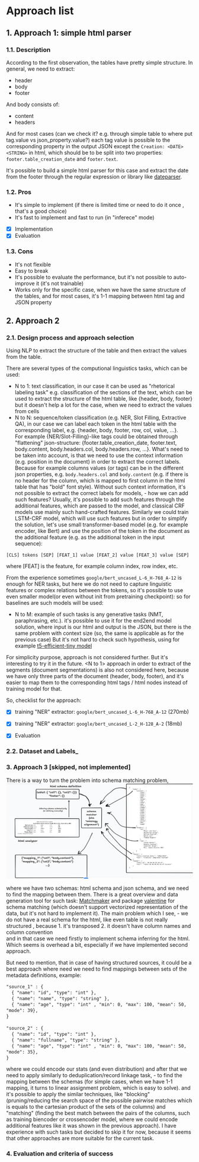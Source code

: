 

# Approach list

## 1. Approach 1: simple html parser

### 1.1. Description

According to the first observation, the tables have pretty simple structure.
In general, we need to extract:
- header
- body
- footer

And body consists of:
- content
- headers

And for most cases (can we check it? e.g. through simple table to where put tag.value vs json_property.value?) each tag value is possible to the corresponding property in the output JSON except the `Creation: <DATE> <STRING>` in html, 
which should be to be split into two properties: `footer.table_creation_date` and `footer.text`.

It's possible to build a simple html parser for this case and extract the date from the footer through the regular expression or library like [dateparser](https://github.com/scrapinghub/dateparser).

### 1.2. Pros

- It's simple to implement (if there is limited time or need to do it once , that's a good choice)
- It's fast to implement and fast to run (in "inferece" mode)

- [x] Implementation
- [x] Evaluation

### 1.3. Cons

- It's not flexible
- Easy to break
- It's possible to evaluate the performance, but it's not possible to auto-improve it (it's not trainable)
- Works only for the specific case, when we have the same structure of the tables, and for most cases, it's 1-1 mapping between html tag and JSON property

## 2. Approach 2

### 2.1. Design process and approach selection

Using NLP to extract the structure of the table and then extract the values from the table.

There are several types of the computional linguistics tasks, which can be used:
- N to 1: text classification, in our case it can be used as "rhetorical labeling task" e.g. classification of the sections of the text, which can be used to extract the structure of the html table, like {header, body, footer} but it doesn't help a lot for the case, when we need to extract the values from cells
- N to N: sequence/token classification (e.g. NER, Slot Filling, Extractive QA), in our case we can label each token in the html table with the corresponding label, e.g. {header, body, footer, row, col, value, ...}.    
For example {NER/Slot-Filling}-like tags could be obtained through "flattening" json-structure: {footer.table_creation_date, footer.text, body.content, body.headers.col, body.headers.row, ...}. 
What's need to be taken into account, is that we need to use the context information (e.g. position in the document) in order to extract the correct labels. Because for example columns values (or <td> tags) can be in the different json properties, e.g. `body.headers.col` and `body.content` (e.g. if there is no header for the column, which is mapped to first column in the html table that has "bold" font style).
Without such context information, it's not possible to extract the correct labels for models, - how we can add such features?
Usually, it's possible to add such features through the additional features, which are passed to the model, and classical CRF models use mainly such hand-crafted features. Similarly we could train LSTM-CRF model, which will use such features but
in order to simplify the solution, let's use small transformer-based model (e.g. for example encoder, like Bert) and use the position of the token in the document as the additional feature (e.g. as the additional token in the input sequence):    

```
[CLS] tokens [SEP] [FEAT_1] value [FEAT_2] value [FEAT_3] value [SEP]        
```   
where [FEAT] is the feature, for example column index, row index, etc.
 
From the experience sometimes `google/bert_uncased_L-6_H-768_A-12` is enough for NER tasks, but here we do not need to capture linguistic features or complex relations between the tokens, so it's possible to use even smaller model(or even without init from pretraining checkpoint):
so for baselines are such models will be used:        

- N to M: example of such tasks is any generative tasks (NMT, paraphrasing, etc.). it's possible to use it for the end2end model solution, where input is our html and output is the JSON, but there is the same problem with context size (so, the same is applicable as for the previous case)
But it's not hard to check such hypothesis, using for example [t5-efficient-tiny model](https://huggingface.co/google/t5-efficient-tiny)
 
For simplicity purpose, <N to M> approach is not considered further. But it's interesting to try it in the future.
<N to 1> approach in order to extract of the segments (document segmentations) is also not considered here, because we have only three parts of the document (header, body, footer), and it's easier to map them to the corresponding html tags / html nodes instead of training model for that.

So, checklist for the approach:

- [x] training "NER" extractor: `google/bert_uncased_L-6_H-768_A-12` (270mb)
- [x] training "NER" extractor: `google/bert_uncased_L-2_H-128_A-2`  (18mb)
- [x] Evaluation


### 2.2. Dataset and Labels_

### 3. Approach 3 [skipped, not implemented]

There is a way to turn the problem into schema matching problem, 
![schema_matching.png](assets/schema_matching.png)

where we have two schemas: html schema and json schema, and we need to find the mapping between them.
There is a great overview and data generation tool for such task: [Matchmaker](https://github.com/matchmaker-sigmod-2021/matchmaker-sigmod-2021-main) and package [valentine](https://github.com/delftdata/valentine) for schema matching (which doesn't support vectorized representation of the data, but it's not hard to implement it).
The main problem which I see, - we do not have a real schema for the html, like even table is not really structured , because 1. it's transposed 2. it doesn't have column names and column convention   
and in that case we need firstly to implement schema inferring for the html. Which seems is overhead a bit, especially if we have implemented second approach.

But need to mention, that in case of having structured sources, it could be a best approach where need we need to find mappings between sets of the metadata definitions, example:
```
"source_1" : {
  { "name": "id", "type": "int" },
  { "name": "name", "type": "string" },
  { "name": "age", "type": "int" , "min": 0, "max": 100, "mean": 50, "mode": 39},
}

"source_2" : {
  { "name": "id", "type": "int" },
  { "name": "fullname", "type": "string" },
  { "name": "age", "type": "int" , "min": 0, "max": 100, "mean": 50, "mode": 35},
}
```
where we could encode our stats (and even distribution) and after that we need to apply similarly to deduplication/record linkage task, - to find the mapping between the schemas (for simple cases, when we have 1-1 mapping, it turns to linear assignment problem, which is easy to solve).
and it's possible to apply the similar techniques, like "blocking"(pruning/reducing the search space of the possible pairwise matches which is equals to the cartesian product of the sets of the columns) and "matching" (finding the best match between the pairs of the columns, such as training biencoder or crossencoder model, where we could encode additional features like it was shown in the previous approach).
I have experience with such tasks but decided to skip it for now, because it seems that other approaches are more suitable for the current task.

### 4. Evaluation and criteria of success